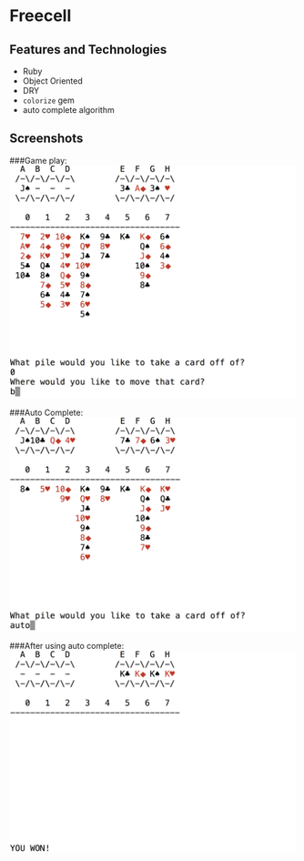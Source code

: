 # Freecell

## Features and Technologies

- Ruby
- Object Oriented
- DRY
- `colorize` gem
- auto complete algorithm


## Screenshots

###Game play:
![game_play](docs/game_play.png)

###Auto Complete:
![auto](docs/auto.png)

###After using auto complete:
![auto_complete](docs/auto_complete.png)
